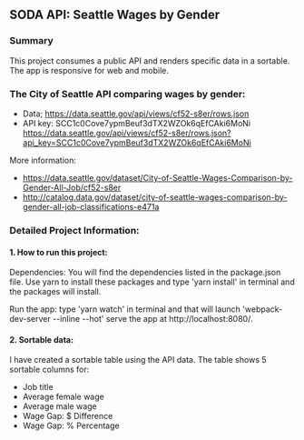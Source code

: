 ## SODA API: Seattle Wages by Gender
### Summary
This project consumes a public API and renders specific data in a sortable. The app is responsive for web and mobile.

### The City of Seattle API comparing wages by gender:
* Data; https://data.seattle.gov/api/views/cf52-s8er/rows.json
* API key: SCC1c0Cove7ypmBeuf3dTX2WZOk6qEfCAki6MoNi
https://data.seattle.gov/api/views/cf52-s8er/rows.json?api_key=SCC1c0Cove7ypmBeuf3dTX2WZOk6qEfCAki6MoNi

More information:
* https://data.seattle.gov/dataset/City-of-Seattle-Wages-Comparison-by-Gender-All-Job/cf52-s8er
*  http://catalog.data.gov/dataset/city-of-seattle-wages-comparison-by-gender-all-job-classifications-e471a

### Detailed Project Information:
#### 1. How to run this project:
Dependencies: You will find the dependencies listed in the package.json file. Use yarn to install these packages and type 'yarn install' in terminal and the packages will install.  

Run the app: type 'yarn watch' in terminal and that will launch 'webpack-dev-server --inline --hot' serve the app at http://localhost:8080/.

#### 2. Sortable data:
I have created a sortable table using the API data. The table shows 5 sortable columns for:
* Job title
* Average female wage
* Average male wage
* Wage Gap: $ Difference
* Wage Gap: % Percentage
